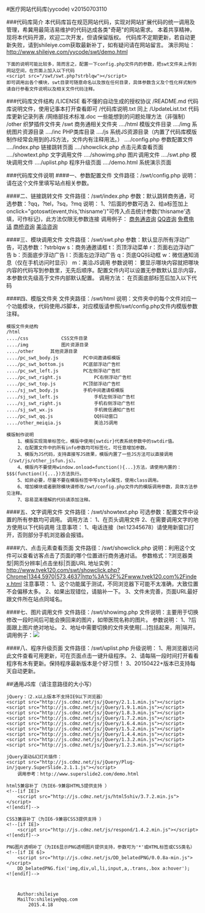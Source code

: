 #医疗网站代码库(yycode)	v20150703110

###代码库简介
	本代码库旨在规范网站代码，实现对网站扩展代码的统一调用及管理，希冀用最简洁易维护的代码达成各类"奇葩"的网站需求。
	本着共享精神，现将本代码开源，欢迎二次开发，但请保留版权。
	代码库不定期更新，若自动更新失败，请到shileiye.com获取最新补丁，如有疑问请在网站留言。
	演示网址：http://www.shileiye.com/yycode/swt/demo.html

	下面的说明可能比较多，简而言之，配置一下config.php文件内的参数，把swt文件夹上传到网站空间，在页面上加入以下代码
	<script src="/swt/swt.php?strblqw"></script>
	即可调用出各个模块，swt目录可随意命名以及放在任何目录，具体参数含义及个性化样式制作请自行参看文件说明以及相关文件代码注释。

###代码库文件结构
	/LICENSE						看不懂的自动生成的授权协议
	/README.md				代码库说明文件，使用记事本打开查看即可
	/代码库说明.txt				同上
	/UpdateList.txt				代码库更新记录列表
	/网络部技术标准.doc		一些能想到的问题处理方法（非强制）
	/other			织梦插件文件夹
	/swt			商务通相关文件夹
	..../html		模版文件目录
	..../img			系统图片资源目录
	..../inc			PHP类库目录
	..../js				系统JS资源目录（内置了代码库模版制作经常会用到的JS方法，文件内有注释用法。）
	..../config.php			参数配置文件
	..../index.php			链接跳转页面
	..../showclick.php		点击元素查看页面
	..../showtext.php		文字调用文件
	..../showimg.php		图片调用文件
	..../swt.php				模块调用文件
	..../uplist.php			程序升级页面
	..../demo.html			系统演示页面


###代码库文件说明
####一、参数配置文件
	文件路径：/swt/config.php
	说明：请在这个文件里填写站点相关参数。

####二、链接跳转文件
	文件路径：/swt/index.php
	参数：默认跳转商务通，可选参数：?qq，?tel，?sq，?mq
	说明：
		1、?后面的参数可选
		2、给a标签加上onclick="gotoswt(event,this,'thisname')"可传入点击统计参数('thisname'选填，可作标记)，此方法仅限无参数连接
	调用例子：
		<a href="/swt/" onclick="gotoswt(event,this,'ThisName')" target="_blank">商务通咨询</a>
		<a href="/swt/?qq" target="_blank">QQ咨询</a>
		<a href="/swt/?tel" target="_blank">免费电话</a>
		<a href="/swt/?sq" target="_blank">商桥咨询</a>
		<a href="/swt/?mq" target="_blank">美洽咨询</a>

####三、模块调用文件
	文件路径：/swt/swt.php
	参数：默认显示所有浮动广告，可选参数：?strblqw
		s：商务通邀请框
		t：页顶浮动菜单
		r：页面右边浮动广告
		b：页面底步浮动广告
		l：页面左边浮动广告
		q：页底QQ抖动框
		w：微信通知消息（仅在手机访问时显示）
		m：美洽JS调用
	参数说明：
		要显示哪块内容就把哪块内容的代码写到参数里，无先后顺序。配置文件内可以设置无参数默认显示内容，本参数优先级高于文件内部默认配置。
	调用方法：
		在页面底部</html>标签后加入以下代码
		<script src="/swt/swt.php?strblqw"></script>

####四、模版文件夹
	文件夹路径：/swt/html
	说明：文件夹中的每个文件对应一个功能模块，代码使用JS脚本，对应模版请参照/swt/config.php文件内模版参数注释。
	
	模版文件夹结构
	/html
	..../css			CSS文件目录
	..../img			图片资源目录
	..../other		其他资源目录
	..../pc_swt_body.js			PC中间邀请框模版
	..../pc_swt_bottom.js		PC底部浮动广告栏
	..../pc_swt_left.js			PC左侧浮动广告栏
	..../pc_swt_right.js			PC右侧浮动广告栏
	..../pc_swt_top.js			PC顶部浮动广告栏
	..../sj_swt_body.js			手机中间邀请框模版
	..../sj_swt_left.js				手机左侧浮动广告栏
	..../sj_swt_right.js			手机右侧浮动广告栏
	..../sj_swt_wx.js				手机微信通知广告栏
	..../pc_swt_qq.js				QQ抖动窗口
	..../other_meiqia.js			美洽JS调用

	模版制作说明
		1、模版实现简单标签化，模版中使用{swtdir}代表系统参数中的swtdir值。
		2、在配置文件中的所有info参数均可标签化，可任意增加参数。
		3、模版为JS代码，支持直接写JS效果，模版内置了一些JS方法可以直接调用（/swt/js/other_jsfun.js）。
		4、模版内不要使用window.onload=function(){...}方法，请使用内置的：$$$(function(){...})方法执行。
		5、如非必要，尽量不要在模版标签中写style属性，使用class调用。
		6、增加模块或者删除模块请修改/swt/config.php文件内的模版调用参数，具体方法参见注释。
		7、容易混淆理解的代码请添加注释。


####五、文字调用文件
	文件路径：/swt/showtext.php
	可选参数：配置文件中设置的所有参数均可调用。
	调用方法：
		1、在页头调用文件
		<script src="/swt/showtext.php"></script>
		2、在需要调用文字的地方使用以下代码调用
		<script>showtext("web");</script>
	注意事项：
		1、电话连接（tel:12345678）请使用新窗口打开，否则部分手机浏览器会报错。

####六、点击元素查看页面
	文件路径：/swt/showclick.php
	说明：利用这个文件可以查看访客点击了页面的哪个位置进行商务通对话。
	参数格式：?浏览器类型|网页分辨率|点击坐标|页面URL
	地址实例：
		http://www.tyek120.com/swt/showclick.php?Chrome|1344,5970|573,4637|http%3A%2F%2Fwww.tyek120.com%2Findex.html
	注意事项：
		1、这个功能属于测试，不同浏览器下可能不太准确，大致位置不会偏移太多。
		2、如果出现错位，请脑补一下。
		3、文件未完善，页面URL最好跟文件所在站点同域名。

####七、图片调用文件
	文件路径：/swt/showimg.php
	文件说明：主要用于切换修改一段时间后可能会换回来的图片，如带医院名称的图片。
	参数说明：
		1、?后面跟上图片绝对地址。
		2、地址中需要切换的文件夹使用[...]包括起来，用|隔开。
	调用例子：<img src="/swt/showimg.php?/swt/html/[img|imgs]/wx.png" />

####八、程序升级页面
	文件路径：/swt/uplist.php
	升级说明：
		1、用浏览器访问此文件查看可用更新，可在页面点击一键升级程序。
		2、请每隔一段时间打开看看程序有木有更新。保持程序最新版本是个好习惯！
		3、20150422+版本已支持每天自动更新。


##通用JS库（请注意路径的大小写）

	jQuery：（2.x以上版本不支持IE9以下浏览器）
	<script src="http://js.cdmz.net/js/jQuery/2.1.1.min.js"></script>
	<script src="http://js.cdmz.net/js/jQuery/1.9.1.min.js"></script>
	<script src="http://js.cdmz.net/js/jQuery/1.8.3.min.js"></script>
	<script src="http://js.cdmz.net/js/jQuery/1.7.2.min.js"></script>
	<script src="http://js.cdmz.net/js/jQuery/1.6.4.min.js"></script>
	<script src="http://js.cdmz.net/js/jQuery/1.5.2.min.js"></script>
	<script src="http://js.cdmz.net/js/jQuery/1.4.4.min.js"></script>
	<script src="http://js.cdmz.net/js/jQuery/1.3.2.min.js"></script>
	<script src="http://js.cdmz.net/js/jQuery/1.2.3.min.js"></script>

	jQuery滚动&幻灯片插件：
	<script src="http://js.cdmz.net/js/jQuery/Plug-in/jquery.SuperSlide.2.1.1.js"></script>
		调用参考：http://www.superslide2.com/demo.html

	html5兼容补丁（为IE6-9兼容HTML5提供支持 ）
	<!--[if IE]>
		<script src="http://js.cdmz.net/js/html5shiv/3.7.2.min.js"></script>
	<![endif]-->

	CSS3兼容补丁（为IE6-9兼容CSS3提供支持 ）
	<!--[if IE]>
		<script src="http://js.cdmz.net/js/respond/1.4.2.min.js"></script>
	<![endif]-->

	PNG图片透明补丁（为IE6显示PNG透明图片提供支持，参数可为'*'或HTML标签或CSS类名）
	<!--[if IE 6]>
		<script src="http://js.cdmz.net/js/DD_belatedPNG/0.0.8a-min.js"></script>
		DD_belatedPNG.fix('img,div,ul,li,input,a,.trans,.box a:hover'); 
	<![endif]-->
#
		Author:shileiye
		MailTo:shileiye@qq.com
			2015.4.18